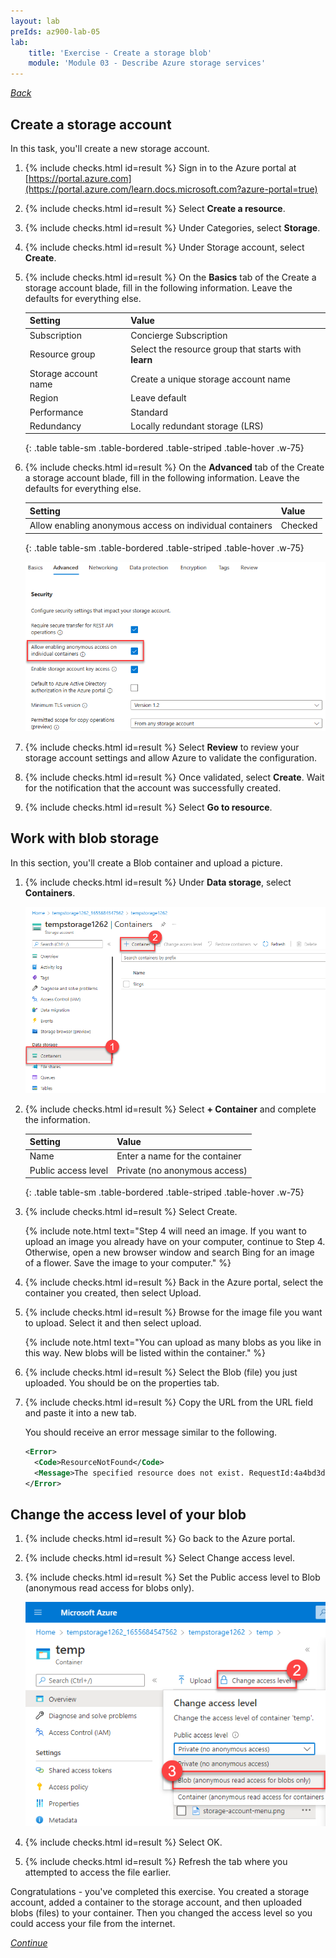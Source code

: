 ```yaml
---
layout: lab
preIds: az900-lab-05
lab:
    title: 'Exercise - Create a storage blob'
    module: 'Module 03 - Describe Azure storage services'
---
```

[_Back_]

## Create a storage account

In this task, you'll create a new storage account.

<!-- {% assign counter = 1 %} {% assign result = page.preIds | append: "-" | append: counter %} -->
1.  <span class="form-check">{% include checks.html id=result %} Sign in to the Azure portal at [https://portal.azure.com](https://portal.azure.com/learn.docs.microsoft.com?azure-portal=true)</span>
    <!-- {% assign counter = counter | plus: 1 %}{% assign result = page.preIds | append: "-" | append: counter %} -->
2.  <span class="form-check">{% include checks.html id=result %} Select **Create a resource**.</span>
    <!-- {% assign counter = counter | plus: 1 %}{% assign result = page.preIds | append: "-" | append: counter %} -->
3.  <span class="form-check">{% include checks.html id=result %} Under Categories, select **Storage**.</span>
    <!-- {% assign counter = counter | plus: 1 %}{% assign result = page.preIds | append: "-" | append: counter %} -->
4.  <span class="form-check">{% include checks.html id=result %} Under Storage account, select **Create**.</span>
    <!-- {% assign counter = counter | plus: 1 %}{% assign result = page.preIds | append: "-" | append: counter %} -->
5.  <span class="form-check">{% include checks.html id=result %} On the **Basics** tab of the Create a storage account blade, fill in the following information. Leave the defaults for everything else.</span>
    
    | **Setting**          | **Value**                                            |
    | -------------------- | ---------------------------------------------------- |
    | Subscription         | Concierge Subscription                               |
    | Resource group       | Select the resource group that starts with **learn** |
    | Storage account name | Create a unique storage account name                 |
    | Region               | Leave default                                        |
    | Performance          | Standard                                             |
    | Redundancy           | Locally redundant storage (LRS)                      |
    {: .table table-sm .table-bordered .table-striped .table-hover .w-75}

    <!-- {% assign counter = counter | plus: 1 %}{% assign result = page.preIds | append: "-" | append: counter %} -->
6.  <span class="form-check">{% include checks.html id=result %} On the **Advanced** tab of the Create a storage account blade, fill in the following information. Leave the defaults for everything else.</span>
    
    | **Setting**                                              | **Value** |
    | -------------------------------------------------------- | --------- |
    | Allow enabling anonymous access on individual containers | Checked   |
    {: .table table-sm .table-bordered .table-striped .table-hover .w-75}
    
    ![Screenshot showing how to enable anonymous-access containers on a storage account.](./Media/storage-account-anonymous-containers-5e5f584a.png)
    
    <!-- {% assign counter = counter | plus: 1 %}{% assign result = page.preIds | append: "-" | append: counter %} -->
7.  <span class="form-check">{% include checks.html id=result %} Select **Review** to review your storage account settings and allow Azure to validate the configuration.</span>
    <!-- {% assign counter = counter | plus: 1 %}{% assign result = page.preIds | append: "-" | append: counter %} -->
8.  <span class="form-check">{% include checks.html id=result %} Once validated, select **Create**. Wait for the notification that the account was successfully created.</span>
    <!-- {% assign counter = counter | plus: 1 %}{% assign result = page.preIds | append: "-" | append: counter %} -->
9.  <span class="form-check">{% include checks.html id=result %} Select **Go to resource**.</span>

## Work with blob storage

In this section, you'll create a Blob container and upload a picture.

<!-- {% assign counter = counter | plus: 1 %}{% assign result = page.preIds | append: "-" | append: counter %} -->
1.  <span class="form-check">{% include checks.html id=result %} Under **Data storage**, select **Containers**.</span>
    
    ![Screenshot of the Container add section of a storage account.](./Media/storage-account-menu-9472480e.png)
    
    <!-- {% assign counter = counter | plus: 1 %}{% assign result = page.preIds | append: "-" | append: counter %} -->
2.  <span class="form-check">{% include checks.html id=result %} Select **+ Container** and complete the information.</span>
    
    | **Setting**         | **Value**                      |
    | ------------------- | ------------------------------ |
    | Name                | Enter a name for the container |
    | Public access level | Private (no anonymous access)  |
    {: .table table-sm .table-bordered .table-striped .table-hover .w-75}

    <!-- {% assign counter = counter | plus: 1 %}{% assign result = page.preIds | append: "-" | append: counter %} -->
3.  <span class="form-check">{% include checks.html id=result %} Select Create.</span>

    {% include note.html text="Step 4 will need an image. If you want to upload an image you already have on your computer, continue to Step 4. Otherwise, open a new browser window and search Bing for an image of a flower. Save the image to your computer." %}

    <!-- {% assign counter = counter | plus: 1 %}{% assign result = page.preIds | append: "-" | append: counter %} -->
4.  <span class="form-check">{% include checks.html id=result %} Back in the Azure portal, select the container you created, then select Upload.</span>
    <!-- {% assign counter = counter | plus: 1 %}{% assign result = page.preIds | append: "-" | append: counter %} -->
5.  <span class="form-check">{% include checks.html id=result %} Browse for the image file you want to upload. Select it and then select upload.</span>

    {% include note.html text="You can upload as many blobs as you like in this way. New blobs will be listed within the container." %}

    <!-- {% assign counter = counter | plus: 1 %}{% assign result = page.preIds | append: "-" | append: counter %} -->
6.  <span class="form-check">{% include checks.html id=result %} Select the Blob (file) you just uploaded. You should be on the properties tab.</span>
    <!-- {% assign counter = counter | plus: 1 %}{% assign result = page.preIds | append: "-" | append: counter %} -->
7.  <span class="form-check">{% include checks.html id=result %} Copy the URL from the URL field and paste it into a new tab.</span>
    
    You should receive an error message similar to the following.
    
    ```xml
    <Error>
      <Code>ResourceNotFound</Code>
      <Message>The specified resource does not exist. RequestId:4a4bd3d9-101e-005a-1a3e-84bd42000000</Message>
    </Error>
    
    ```

## Change the access level of your blob

<!-- {% assign counter = counter | plus: 1 %}{% assign result = page.preIds | append: "-" | append: counter %} -->
1.  <span class="form-check">{% include checks.html id=result %} Go back to the Azure portal.</span>
    <!-- {% assign counter = counter | plus: 1 %}{% assign result = page.preIds | append: "-" | append: counter %} -->
2.  <span class="form-check">{% include checks.html id=result %} Select Change access level.</span>
    <!-- {% assign counter = counter | plus: 1 %}{% assign result = page.preIds | append: "-" | append: counter %} -->
3.  <span class="form-check">{% include checks.html id=result %} Set the Public access level to Blob (anonymous read access for blobs only).</span>
    
    ![Screenshot with Change access level highlighted.](./Media/blob-access-level-213a74e6.png)
    
    <!-- {% assign counter = counter | plus: 1 %}{% assign result = page.preIds | append: "-" | append: counter %} -->
4.  <span class="form-check">{% include checks.html id=result %} Select OK.</span>
    <!-- {% assign counter = counter | plus: 1 %}{% assign result = page.preIds | append: "-" | append: counter %} -->
5.  <span class="form-check">{% include checks.html id=result %} Refresh the tab where you attempted to access the file earlier.</span>

Congratulations - you've completed this exercise. You created a storage account, added a container to the storage account, and then uploaded blobs (files) to your container. Then you changed the access level so you could access your file from the internet.

[_Continue_]

[_Back_]: ../../describe-azure-architecture-and-services
[_Continue_]: ../../describe-azure-architecture-and-services

